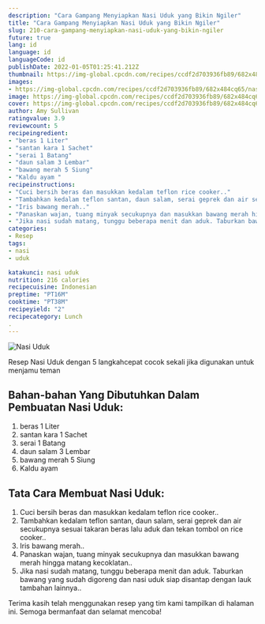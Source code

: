```yaml
---
description: "Cara Gampang Menyiapkan Nasi Uduk yang Bikin Ngiler"
title: "Cara Gampang Menyiapkan Nasi Uduk yang Bikin Ngiler"
slug: 210-cara-gampang-menyiapkan-nasi-uduk-yang-bikin-ngiler
future: true
lang: id
language: id
languageCode: id
publishDate: 2022-01-05T01:25:41.212Z 
thumbnail: https://img-global.cpcdn.com/recipes/ccdf2d703936fb89/682x484cq65/nasi-uduk-foto-resep-utama.png
images:
- https://img-global.cpcdn.com/recipes/ccdf2d703936fb89/682x484cq65/nasi-uduk-foto-resep-utama.png
image: https://img-global.cpcdn.com/recipes/ccdf2d703936fb89/682x484cq65/nasi-uduk-foto-resep-utama.png
cover: https://img-global.cpcdn.com/recipes/ccdf2d703936fb89/682x484cq65/nasi-uduk-foto-resep-utama.png
author: Amy Sullivan
ratingvalue: 3.9
reviewcount: 5
recipeingredient:
- "beras 1 Liter"
- "santan kara 1 Sachet"
- "serai 1 Batang"
- "daun salam 3 Lembar"
- "bawang merah 5 Siung"
- "Kaldu ayam "
recipeinstructions:
- "Cuci bersih beras dan masukkan kedalam teflon rice cooker.."
- "Tambahkan kedalam teflon santan, daun salam, serai geprek dan air secukupnya sesuai takaran beras lalu aduk dan tekan tombol on rice cooker.."
- "Iris bawang merah.."
- "Panaskan wajan, tuang minyak secukupnya dan masukkan bawang merah hingga matang kecoklatan.."
- "Jika nasi sudah matang, tunggu beberapa menit dan aduk. Taburkan bawang yang sudah digoreng dan nasi uduk siap disantap dengan lauk tambahan lainnya.."
categories:
- Resep
tags:
- nasi
- uduk

katakunci: nasi uduk 
nutrition: 216 calories
recipecuisine: Indonesian
preptime: "PT16M"
cooktime: "PT38M"
recipeyield: "2"
recipecategory: Lunch
. 
---
```



![Nasi Uduk](https://img-global.cpcdn.com/recipes/ccdf2d703936fb89/682x484cq65/nasi-uduk-foto-resep-utama.png)

Resep Nasi Uduk    dengan 5 langkahcepat cocok sekali jika digunakan untuk menjamu teman

<!--inarticleads1-->

## Bahan-bahan Yang Dibutuhkan Dalam Pembuatan Nasi Uduk:

1. beras 1 Liter
1. santan kara 1 Sachet
1. serai 1 Batang
1. daun salam 3 Lembar
1. bawang merah 5 Siung
1. Kaldu ayam 



<!--inarticleads2-->

## Tata Cara Membuat Nasi Uduk:

1. Cuci bersih beras dan masukkan kedalam teflon rice cooker..
1. Tambahkan kedalam teflon santan, daun salam, serai geprek dan air secukupnya sesuai takaran beras lalu aduk dan tekan tombol on rice cooker..
1. Iris bawang merah..
1. Panaskan wajan, tuang minyak secukupnya dan masukkan bawang merah hingga matang kecoklatan..
1. Jika nasi sudah matang, tunggu beberapa menit dan aduk. Taburkan bawang yang sudah digoreng dan nasi uduk siap disantap dengan lauk tambahan lainnya..




Terima kasih telah menggunakan resep yang tim kami tampilkan di halaman ini. Semoga bermanfaat dan selamat mencoba!
